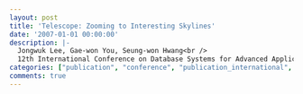 ```yaml
---
layout: post
title: 'Telescope: Zooming to Interesting Skylines'
date: '2007-01-01 00:00:00'
description: |-
  Jongwuk Lee, Gae-won You, Seung-won Hwang<br />
  12th International Conference on Database Systems for Advanced Applications (DASFAA), 539-550, 2007
categories: ["publication", "conference", "publication_international", "conference_international"]
comments: true
---
```

